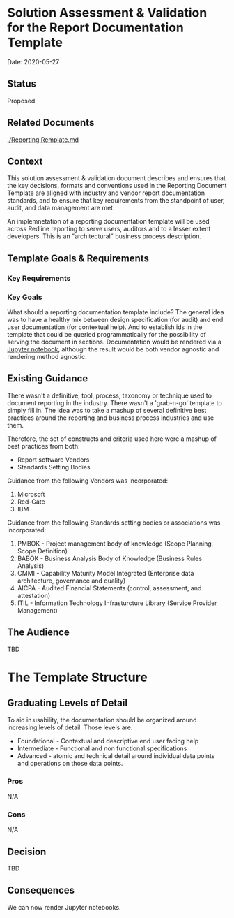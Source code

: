 # Solution Assessment & Validation for the Report Documentation Template

Date: 2020-05-27

## Status

Proposed

## Related Documents
[./Reporting Remplate.md](.\/Reporting_Template.md)

## Context

This solution assessment & validation document describes and ensures that the key decisions, formats and conventions used in the Reporting Document Template are aligned with industry and vendor report documentation standards, and to ensure that key requirements from the standpoint of user, audit, and data management are met. 

An implemnetation of a reporting documentation template will be used across Redline reporting to serve users, auditors and to a lesser extent developers. This is an "architectural" business process description.

## Template Goals & Requirements

### Key Requirements


### Key Goals
What should a reporting documentation template include? The general idea was to have a healthy mix between design specification (for audit) and end user documentation (for contextual help). And to establish ids in the template that could be queried programmatically for the possibility of serving the document in sections. Documentation would be rendered via a [Jupyter notebook](http://jupyter.org), although the result would be both vendor agnostic and rendering method agnostic.

## Existing Guidance

There wasn't a definitive, tool, process, taxonomy or technique used to document reporting in the industry. There wasn't a 'grab-n-go' template to simply fill in. The idea was to take a mashup of several definitive best practices around the reporting and business process industries and use them.

Therefore, the set of constructs and criteria used here were a mashup of best practices from both:

- Report software Vendors
- Standards Setting Bodies

Guidance from the following Vendors was incorporated:

1. Microsoft
1. Red-Gate
1. IBM

Guidance from the following Standards setting bodies or associations was incorporated:

1. PMBOK - Project management body of knowledge (Scope Planning, Scope Definition)
1. BABOK - Business Analysis Body of Knowledge (Business Rules Analysis)
1. CMMI - Capability Maturity Model Integrated (Enterprise data architecture, governance and quality)
1. AICPA - Audited Financial Statements (control, assessment, and attestation)
1. ITIL - Information Technology Infrasturcture Library (Service Provider Management)

## The Audience

TBD

# The Template Structure

## Graduating Levels of Detail

To aid in usability, the documentation should be organized around increasing levels of detail. Those levels are:

- Foundational - Contextual and descriptive end user facing help
- Intermediate - Functional and non functional specifications
- Advanced - atomic and technical detail around individual data points and operations on those data points.

### Pros

N/A

### Cons

N/A

## Decision

TBD

## Consequences

We can now render Jupyter notebooks.
